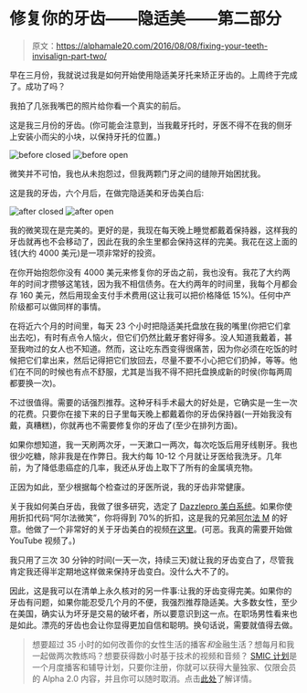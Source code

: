 # 修复你的牙齿——隐适美——第二部分

> 原文：<https://alphamale20.com/2016/08/08/fixing-your-teeth-invisalign-part-two/>

早在三月份，我就说过我是如何开始使用隐适美牙托来矫正牙齿的。上周终于完成了。成功了吗？

我拍了几张我嘴巴的照片给你看一个真实的前后。

这是我三月份的牙齿。(你可能会注意到，当我戴牙托时，牙医不得不在我的侧牙上安装小而尖的小块，以保持牙托的位置。)

![before closed](img/970c309db07dca68dc50e08d16ab2a0a.png) ![before open](img/fad41dfd7af159a4a25b8d4da0bd84c4.png)

微笑并不可怕，我也从未抱怨过，但我两颗门牙之间的缝隙开始困扰我。

这是我的牙齿，六个月后，在做完隐适美和牙齿美白后:

![after closed](img/a2cd17cf0fa502f1d91af6e6e39139a3.png) ![after open](img/c90f4fbd412500bc5466b194426a6efc.png)

我的微笑现在是完美的。更好的是，我现在每天晚上睡觉都戴着保持器，这样我的牙齿就再也不会移动了，因此在我的余生里都会保持这样的完美。我花在这上面的钱(大约 4000 美元)是一项非常好的投资。

在你开始抱怨你没有 4000 美元来修复你的牙齿之前，我也没有。我花了大约两年的时间才攒够这笔钱，因为我不相信债务。在大约两年的时间里，我每个月都会存 160 美元，然后用现金支付手术费用(这让我可以把价格降低 15%)。任何中产阶级都可以做同样的事情。

在将近六个月的时间里，每天 23 个小时把隐适美托盘放在我的嘴里(你把它们拿出去吃)，有时有点令人恼火，但它们仍然比戴牙套好得多。没人知道我戴着，甚至我吻过的女人也不知道。然而，这让吃东西变得很痛苦，因为你必须在吃饭的时候把它们拿出来，然后记得把它们放回去，尽量不要不小心把它们扔掉，等等。他们在不同的时候也有点不舒服，尤其是当我不得不把托盘换成新的时侯(你每两周都要换一次)。

不过很值得。需要的话强烈推荐。这种牙科手术最大的好处是，它确实是一生一次的花费。只要你在接下来的日子里每天晚上都戴着你的牙齿保持器(一开始我没有戴，真糟糕)，你就再也不需要修复你的牙齿了(至少在排列方面)。

如果你想知道，我一天刷两次牙，一天漱口一两次，每次吃饭后用牙线剔牙。我也很少吃糖，除非我是在作弊日。我大约每 10-12 个月就让牙医给我洗牙。几年前，为了降低患癌症的几率，我还从牙齿上取下了所有的金属填充物。

正因为如此，至少根据每个检查过的牙医所说，我的牙齿非常健康。

关于我如何美白牙齿，我做了很多研究，选定了 [Dazzlepro 美白系统](http://dazzlepro.com/products/whitening-pro-system)。如果你使用折扣代码“阿尔法微笑”，你将得到 70%的折扣，这是我的兄弟[阿尔法 M](https://www.youtube.com/user/AlphaMconsulting) 的好意。他做了一个非常好的关于牙齿美白的视频[在这里](https://www.youtube.com/watch?v=TmPw9PX-G9s)。(可恶。我真的需要开始做 YouTube 视频了。)

我只用了三次 30 分钟的时间(一天一次，持续三天)就让我的牙齿变白了，尽管我肯定我还得半定期地这样做来保持牙齿变白。没什么大不了的。

因此，这是我可以在清单上永久核对的另一件事:让我的牙齿变得完美。如果你的牙齿有问题，如果你能忍受几个月的不便，我强烈推荐隐适美。大多数女性，至少在美国，确实认为坏牙是交易的破坏者，所以要意识到这一点。在职场男性看来也是如此。漂亮的牙齿也会让你显得更加自信和聪明。换句话说，需要就值得去做。

> 想要超过 35 小时的如何改善你的女性生活的播客*和*金融生活？想每月和我一起做两次教练吗？想要获得数小时基于技术的视频和音频？ [SMIC 计划](https://alphamale20.kartra.com/page/vIL17)是一个月度播客和辅导计划，只要你注册，你就可以获得大量独家、仅限会员的 Alpha 2.0 内容，并且你可以随时取消。点击[此处](https://alphamale20.kartra.com/page/vIL17)了解详情。
> 
> 
